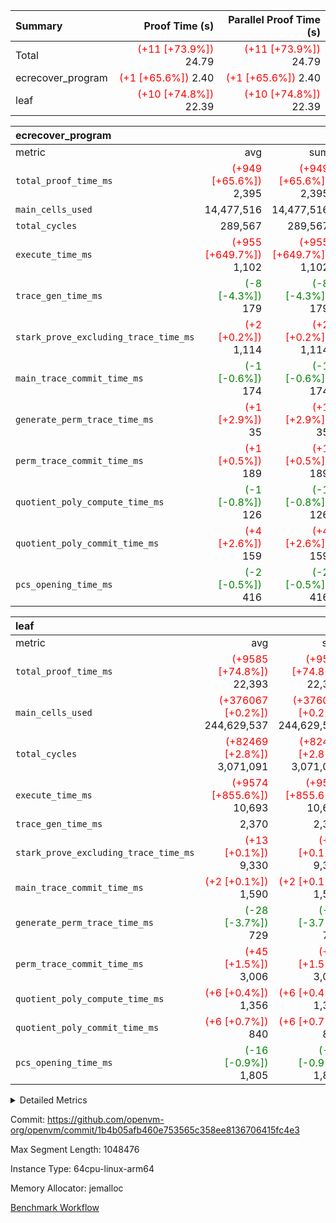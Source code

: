 | Summary | Proof Time (s) | Parallel Proof Time (s) |
|:---|---:|---:|
| Total | <span style='color: red'>(+11 [+73.9%])</span> 24.79 | <span style='color: red'>(+11 [+73.9%])</span> 24.79 |
| ecrecover_program | <span style='color: red'>(+1 [+65.6%])</span> 2.40 | <span style='color: red'>(+1 [+65.6%])</span> 2.40 |
| leaf | <span style='color: red'>(+10 [+74.8%])</span> 22.39 | <span style='color: red'>(+10 [+74.8%])</span> 22.39 |


| ecrecover_program |||||
|:---|---:|---:|---:|---:|
|metric|avg|sum|max|min|
| `total_proof_time_ms ` | <span style='color: red'>(+949 [+65.6%])</span> 2,395 | <span style='color: red'>(+949 [+65.6%])</span> 2,395 | <span style='color: red'>(+949 [+65.6%])</span> 2,395 | <span style='color: red'>(+949 [+65.6%])</span> 2,395 |
| `main_cells_used     ` |  14,477,516 |  14,477,516 |  14,477,516 |  14,477,516 |
| `total_cycles        ` |  289,567 |  289,567 |  289,567 |  289,567 |
| `execute_time_ms     ` | <span style='color: red'>(+955 [+649.7%])</span> 1,102 | <span style='color: red'>(+955 [+649.7%])</span> 1,102 | <span style='color: red'>(+955 [+649.7%])</span> 1,102 | <span style='color: red'>(+955 [+649.7%])</span> 1,102 |
| `trace_gen_time_ms   ` | <span style='color: green'>(-8 [-4.3%])</span> 179 | <span style='color: green'>(-8 [-4.3%])</span> 179 | <span style='color: green'>(-8 [-4.3%])</span> 179 | <span style='color: green'>(-8 [-4.3%])</span> 179 |
| `stark_prove_excluding_trace_time_ms` | <span style='color: red'>(+2 [+0.2%])</span> 1,114 | <span style='color: red'>(+2 [+0.2%])</span> 1,114 | <span style='color: red'>(+2 [+0.2%])</span> 1,114 | <span style='color: red'>(+2 [+0.2%])</span> 1,114 |
| `main_trace_commit_time_ms` | <span style='color: green'>(-1 [-0.6%])</span> 174 | <span style='color: green'>(-1 [-0.6%])</span> 174 | <span style='color: green'>(-1 [-0.6%])</span> 174 | <span style='color: green'>(-1 [-0.6%])</span> 174 |
| `generate_perm_trace_time_ms` | <span style='color: red'>(+1 [+2.9%])</span> 35 | <span style='color: red'>(+1 [+2.9%])</span> 35 | <span style='color: red'>(+1 [+2.9%])</span> 35 | <span style='color: red'>(+1 [+2.9%])</span> 35 |
| `perm_trace_commit_time_ms` | <span style='color: red'>(+1 [+0.5%])</span> 189 | <span style='color: red'>(+1 [+0.5%])</span> 189 | <span style='color: red'>(+1 [+0.5%])</span> 189 | <span style='color: red'>(+1 [+0.5%])</span> 189 |
| `quotient_poly_compute_time_ms` | <span style='color: green'>(-1 [-0.8%])</span> 126 | <span style='color: green'>(-1 [-0.8%])</span> 126 | <span style='color: green'>(-1 [-0.8%])</span> 126 | <span style='color: green'>(-1 [-0.8%])</span> 126 |
| `quotient_poly_commit_time_ms` | <span style='color: red'>(+4 [+2.6%])</span> 159 | <span style='color: red'>(+4 [+2.6%])</span> 159 | <span style='color: red'>(+4 [+2.6%])</span> 159 | <span style='color: red'>(+4 [+2.6%])</span> 159 |
| `pcs_opening_time_ms ` | <span style='color: green'>(-2 [-0.5%])</span> 416 | <span style='color: green'>(-2 [-0.5%])</span> 416 | <span style='color: green'>(-2 [-0.5%])</span> 416 | <span style='color: green'>(-2 [-0.5%])</span> 416 |

| leaf |||||
|:---|---:|---:|---:|---:|
|metric|avg|sum|max|min|
| `total_proof_time_ms ` | <span style='color: red'>(+9585 [+74.8%])</span> 22,393 | <span style='color: red'>(+9585 [+74.8%])</span> 22,393 | <span style='color: red'>(+9585 [+74.8%])</span> 22,393 | <span style='color: red'>(+9585 [+74.8%])</span> 22,393 |
| `main_cells_used     ` | <span style='color: red'>(+376067 [+0.2%])</span> 244,629,537 | <span style='color: red'>(+376067 [+0.2%])</span> 244,629,537 | <span style='color: red'>(+376067 [+0.2%])</span> 244,629,537 | <span style='color: red'>(+376067 [+0.2%])</span> 244,629,537 |
| `total_cycles        ` | <span style='color: red'>(+82469 [+2.8%])</span> 3,071,091 | <span style='color: red'>(+82469 [+2.8%])</span> 3,071,091 | <span style='color: red'>(+82469 [+2.8%])</span> 3,071,091 | <span style='color: red'>(+82469 [+2.8%])</span> 3,071,091 |
| `execute_time_ms     ` | <span style='color: red'>(+9574 [+855.6%])</span> 10,693 | <span style='color: red'>(+9574 [+855.6%])</span> 10,693 | <span style='color: red'>(+9574 [+855.6%])</span> 10,693 | <span style='color: red'>(+9574 [+855.6%])</span> 10,693 |
| `trace_gen_time_ms   ` |  2,370 |  2,370 |  2,370 |  2,370 |
| `stark_prove_excluding_trace_time_ms` | <span style='color: red'>(+13 [+0.1%])</span> 9,330 | <span style='color: red'>(+13 [+0.1%])</span> 9,330 | <span style='color: red'>(+13 [+0.1%])</span> 9,330 | <span style='color: red'>(+13 [+0.1%])</span> 9,330 |
| `main_trace_commit_time_ms` | <span style='color: red'>(+2 [+0.1%])</span> 1,590 | <span style='color: red'>(+2 [+0.1%])</span> 1,590 | <span style='color: red'>(+2 [+0.1%])</span> 1,590 | <span style='color: red'>(+2 [+0.1%])</span> 1,590 |
| `generate_perm_trace_time_ms` | <span style='color: green'>(-28 [-3.7%])</span> 729 | <span style='color: green'>(-28 [-3.7%])</span> 729 | <span style='color: green'>(-28 [-3.7%])</span> 729 | <span style='color: green'>(-28 [-3.7%])</span> 729 |
| `perm_trace_commit_time_ms` | <span style='color: red'>(+45 [+1.5%])</span> 3,006 | <span style='color: red'>(+45 [+1.5%])</span> 3,006 | <span style='color: red'>(+45 [+1.5%])</span> 3,006 | <span style='color: red'>(+45 [+1.5%])</span> 3,006 |
| `quotient_poly_compute_time_ms` | <span style='color: red'>(+6 [+0.4%])</span> 1,356 | <span style='color: red'>(+6 [+0.4%])</span> 1,356 | <span style='color: red'>(+6 [+0.4%])</span> 1,356 | <span style='color: red'>(+6 [+0.4%])</span> 1,356 |
| `quotient_poly_commit_time_ms` | <span style='color: red'>(+6 [+0.7%])</span> 840 | <span style='color: red'>(+6 [+0.7%])</span> 840 | <span style='color: red'>(+6 [+0.7%])</span> 840 | <span style='color: red'>(+6 [+0.7%])</span> 840 |
| `pcs_opening_time_ms ` | <span style='color: green'>(-16 [-0.9%])</span> 1,805 | <span style='color: green'>(-16 [-0.9%])</span> 1,805 | <span style='color: green'>(-16 [-0.9%])</span> 1,805 | <span style='color: green'>(-16 [-0.9%])</span> 1,805 |



<details>
<summary>Detailed Metrics</summary>

| group | num_segments | keygen_time_ms | commit_exe_time_ms |
| --- | --- | --- | --- |
| ecrecover_program | 1 | 920 | 7 | 

| group | air_name | quotient_deg | interactions | constraints |
| --- | --- | --- | --- | --- |
| ecrecover_program | AccessAdapterAir<16> | 2 | 5 | 12 | 
| ecrecover_program | AccessAdapterAir<2> | 2 | 5 | 12 | 
| ecrecover_program | AccessAdapterAir<32> | 2 | 5 | 12 | 
| ecrecover_program | AccessAdapterAir<4> | 2 | 5 | 12 | 
| ecrecover_program | AccessAdapterAir<8> | 2 | 5 | 12 | 
| ecrecover_program | BitwiseOperationLookupAir<8> | 2 | 2 | 4 | 
| ecrecover_program | KeccakVmAir | 2 | 321 | 4,513 | 
| ecrecover_program | MemoryMerkleAir<8> | 2 | 4 | 39 | 
| ecrecover_program | PersistentBoundaryAir<8> | 2 | 3 | 7 | 
| ecrecover_program | PhantomAir | 2 | 3 | 5 | 
| ecrecover_program | Poseidon2PeripheryAir<BabyBearParameters>, 1> | 2 | 1 | 286 | 
| ecrecover_program | ProgramAir | 1 | 1 | 4 | 
| ecrecover_program | RangeTupleCheckerAir<2> | 1 | 1 | 4 | 
| ecrecover_program | Rv32HintStoreAir | 2 | 18 | 28 | 
| ecrecover_program | VariableRangeCheckerAir | 1 | 1 | 4 | 
| ecrecover_program | VmAirWrapper<Rv32BaseAluAdapterAir, BaseAluCoreAir<4, 8> | 2 | 20 | 37 | 
| ecrecover_program | VmAirWrapper<Rv32BaseAluAdapterAir, LessThanCoreAir<4, 8> | 2 | 18 | 40 | 
| ecrecover_program | VmAirWrapper<Rv32BaseAluAdapterAir, ShiftCoreAir<4, 8> | 2 | 24 | 91 | 
| ecrecover_program | VmAirWrapper<Rv32BranchAdapterAir, BranchEqualCoreAir<4> | 2 | 11 | 20 | 
| ecrecover_program | VmAirWrapper<Rv32BranchAdapterAir, BranchLessThanCoreAir<4, 8> | 2 | 13 | 35 | 
| ecrecover_program | VmAirWrapper<Rv32CondRdWriteAdapterAir, Rv32JalLuiCoreAir> | 2 | 10 | 18 | 
| ecrecover_program | VmAirWrapper<Rv32IsEqualModAdapterAir<2, 1, 32, 32>, ModularIsEqualCoreAir<32, 4, 8> | 2 | 25 | 225 | 
| ecrecover_program | VmAirWrapper<Rv32JalrAdapterAir, Rv32JalrCoreAir> | 2 | 16 | 20 | 
| ecrecover_program | VmAirWrapper<Rv32LoadStoreAdapterAir, LoadSignExtendCoreAir<4, 8> | 2 | 18 | 33 | 
| ecrecover_program | VmAirWrapper<Rv32LoadStoreAdapterAir, LoadStoreCoreAir<4> | 2 | 17 | 40 | 
| ecrecover_program | VmAirWrapper<Rv32MultAdapterAir, DivRemCoreAir<4, 8> | 2 | 25 | 84 | 
| ecrecover_program | VmAirWrapper<Rv32MultAdapterAir, MulHCoreAir<4, 8> | 2 | 24 | 31 | 
| ecrecover_program | VmAirWrapper<Rv32MultAdapterAir, MultiplicationCoreAir<4, 8> | 2 | 19 | 19 | 
| ecrecover_program | VmAirWrapper<Rv32RdWriteAdapterAir, Rv32AuipcCoreAir> | 2 | 12 | 14 | 
| ecrecover_program | VmAirWrapper<Rv32VecHeapAdapterAir<1, 2, 2, 32, 32>, FieldExpressionCoreAir> | 2 | 415 | 480 | 
| ecrecover_program | VmAirWrapper<Rv32VecHeapAdapterAir<2, 1, 1, 32, 32>, FieldExpressionCoreAir> | 2 | 158 | 190 | 
| ecrecover_program | VmAirWrapper<Rv32VecHeapAdapterAir<2, 2, 2, 32, 32>, FieldExpressionCoreAir> | 2 | 428 | 457 | 
| ecrecover_program | VmConnectorAir | 2 | 5 | 11 | 
| leaf | AccessAdapterAir<2> | 2 | 5 | 12 | 
| leaf | AccessAdapterAir<4> | 2 | 5 | 12 | 
| leaf | AccessAdapterAir<8> | 2 | 5 | 12 | 
| leaf | FriReducedOpeningAir | 2 | 39 | 71 | 
| leaf | JalRangeCheckAir | 2 | 9 | 14 | 
| leaf | NativePoseidon2Air<BabyBearParameters>, 1> | 2 | 136 | 572 | 
| leaf | PhantomAir | 2 | 3 | 5 | 
| leaf | ProgramAir | 1 | 1 | 4 | 
| leaf | VariableRangeCheckerAir | 1 | 1 | 4 | 
| leaf | VmAirWrapper<AluNativeAdapterAir, FieldArithmeticCoreAir> | 2 | 15 | 27 | 
| leaf | VmAirWrapper<BranchNativeAdapterAir, BranchEqualCoreAir<1> | 2 | 11 | 25 | 
| leaf | VmAirWrapper<NativeAdapterAir<2, 0>, PublicValuesCoreAir> | 2 | 11 | 30 | 
| leaf | VmAirWrapper<NativeLoadStoreAdapterAir<1>, NativeLoadStoreCoreAir<1> | 2 | 15 | 20 | 
| leaf | VmAirWrapper<NativeLoadStoreAdapterAir<4>, NativeLoadStoreCoreAir<4> | 2 | 15 | 20 | 
| leaf | VmAirWrapper<NativeVectorizedAdapterAir<4>, FieldExtensionCoreAir> | 2 | 15 | 27 | 
| leaf | VmConnectorAir | 2 | 5 | 11 | 
| leaf | VolatileBoundaryAir | 2 | 7 | 19 | 

| group | air_name | dsl_ir | idx | opcode | cells_used |
| --- | --- | --- | --- | --- | --- |
| leaf | <AluNativeAdapterAir,FieldArithmeticCoreAir> |  | 0 | ADD | 29 | 
| leaf | <AluNativeAdapterAir,FieldArithmeticCoreAir> | AddEFFI | 0 | ADD | 30,160 | 
| leaf | <AluNativeAdapterAir,FieldArithmeticCoreAir> | AddEFI | 0 | ADD | 128,296 | 
| leaf | <AluNativeAdapterAir,FieldArithmeticCoreAir> | AddEI | 0 | ADD | 6,278,384 | 
| leaf | <AluNativeAdapterAir,FieldArithmeticCoreAir> | AddF | 0 | ADD | 950,040 | 
| leaf | <AluNativeAdapterAir,FieldArithmeticCoreAir> | AddFI | 0 | ADD | 2,774,053 | 
| leaf | <AluNativeAdapterAir,FieldArithmeticCoreAir> | AddV | 0 | ADD | 639,653 | 
| leaf | <AluNativeAdapterAir,FieldArithmeticCoreAir> | AddVI | 0 | ADD | 7,245,737 | 
| leaf | <AluNativeAdapterAir,FieldArithmeticCoreAir> | Alloc | 0 | ADD | 1,040,404 | 
| leaf | <AluNativeAdapterAir,FieldArithmeticCoreAir> | Alloc | 0 | MUL | 284,664 | 
| leaf | <AluNativeAdapterAir,FieldArithmeticCoreAir> | CastFV | 0 | ADD | 27,173 | 
| leaf | <AluNativeAdapterAir,FieldArithmeticCoreAir> | DivEIN | 0 | ADD | 11,484 | 
| leaf | <AluNativeAdapterAir,FieldArithmeticCoreAir> | DivF | 0 | DIV | 58,000 | 
| leaf | <AluNativeAdapterAir,FieldArithmeticCoreAir> | DivFIN | 0 | DIV | 6,757 | 
| leaf | <AluNativeAdapterAir,FieldArithmeticCoreAir> | ImmE | 0 | ADD | 143,144 | 
| leaf | <AluNativeAdapterAir,FieldArithmeticCoreAir> | ImmF | 0 | ADD | 934,844 | 
| leaf | <AluNativeAdapterAir,FieldArithmeticCoreAir> | ImmV | 0 | ADD | 1,368,713 | 
| leaf | <AluNativeAdapterAir,FieldArithmeticCoreAir> | LoadE | 0 | ADD | 988,900 | 
| leaf | <AluNativeAdapterAir,FieldArithmeticCoreAir> | LoadE | 0 | MUL | 988,900 | 
| leaf | <AluNativeAdapterAir,FieldArithmeticCoreAir> | LoadF | 0 | ADD | 439,785 | 
| leaf | <AluNativeAdapterAir,FieldArithmeticCoreAir> | LoadF | 0 | MUL | 25,056 | 
| leaf | <AluNativeAdapterAir,FieldArithmeticCoreAir> | LoadHeapPtr | 0 | ADD | 29 | 
| leaf | <AluNativeAdapterAir,FieldArithmeticCoreAir> | LoadV | 0 | ADD | 502,744 | 
| leaf | <AluNativeAdapterAir,FieldArithmeticCoreAir> | LoadV | 0 | MUL | 429,345 | 
| leaf | <AluNativeAdapterAir,FieldArithmeticCoreAir> | MulEF | 0 | MUL | 243,368 | 
| leaf | <AluNativeAdapterAir,FieldArithmeticCoreAir> | MulEFI | 0 | MUL | 322,712 | 
| leaf | <AluNativeAdapterAir,FieldArithmeticCoreAir> | MulEI | 0 | ADD | 1,124,620 | 
| leaf | <AluNativeAdapterAir,FieldArithmeticCoreAir> | MulF | 0 | MUL | 1,083,092 | 
| leaf | <AluNativeAdapterAir,FieldArithmeticCoreAir> | MulFI | 0 | MUL | 842,479 | 
| leaf | <AluNativeAdapterAir,FieldArithmeticCoreAir> | MulV | 0 | MUL | 55,303 | 
| leaf | <AluNativeAdapterAir,FieldArithmeticCoreAir> | MulVI | 0 | MUL | 466,610 | 
| leaf | <AluNativeAdapterAir,FieldArithmeticCoreAir> | NegE | 0 | MUL | 3,596 | 
| leaf | <AluNativeAdapterAir,FieldArithmeticCoreAir> | StoreE | 0 | ADD | 878,700 | 
| leaf | <AluNativeAdapterAir,FieldArithmeticCoreAir> | StoreE | 0 | MUL | 878,700 | 
| leaf | <AluNativeAdapterAir,FieldArithmeticCoreAir> | StoreF | 0 | ADD | 22,620 | 
| leaf | <AluNativeAdapterAir,FieldArithmeticCoreAir> | StoreF | 0 | MUL | 22,156 | 
| leaf | <AluNativeAdapterAir,FieldArithmeticCoreAir> | StoreHeapPtr | 0 | ADD | 29 | 
| leaf | <AluNativeAdapterAir,FieldArithmeticCoreAir> | StoreV | 0 | ADD | 94,656 | 
| leaf | <AluNativeAdapterAir,FieldArithmeticCoreAir> | StoreV | 0 | MUL | 52,751 | 
| leaf | <AluNativeAdapterAir,FieldArithmeticCoreAir> | SubEF | 0 | ADD | 1,895,730 | 
| leaf | <AluNativeAdapterAir,FieldArithmeticCoreAir> | SubEF | 0 | SUB | 631,910 | 
| leaf | <AluNativeAdapterAir,FieldArithmeticCoreAir> | SubEFI | 0 | ADD | 342,200 | 
| leaf | <AluNativeAdapterAir,FieldArithmeticCoreAir> | SubEI | 0 | ADD | 22,968 | 
| leaf | <AluNativeAdapterAir,FieldArithmeticCoreAir> | SubFI | 0 | SUB | 841,464 | 
| leaf | <AluNativeAdapterAir,FieldArithmeticCoreAir> | SubV | 0 | SUB | 615,583 | 
| leaf | <AluNativeAdapterAir,FieldArithmeticCoreAir> | SubVI | 0 | SUB | 61,770 | 
| leaf | <AluNativeAdapterAir,FieldArithmeticCoreAir> | SubVIN | 0 | SUB | 55,100 | 
| leaf | <AluNativeAdapterAir,FieldArithmeticCoreAir> | UnsafeCastVF | 0 | ADD | 26,245 | 
| leaf | <AluNativeAdapterAir,FieldArithmeticCoreAir> | ZipFor | 0 | ADD | 8,285,677 | 
| leaf | <BranchNativeAdapterAir,BranchEqualCoreAir<1>> | AssertEqE | 0 | BNE | 12,420 | 
| leaf | <BranchNativeAdapterAir,BranchEqualCoreAir<1>> | AssertEqEI | 0 | BNE | 184 | 
| leaf | <BranchNativeAdapterAir,BranchEqualCoreAir<1>> | AssertEqF | 0 | BNE | 689,080 | 
| leaf | <BranchNativeAdapterAir,BranchEqualCoreAir<1>> | AssertEqV | 0 | BNE | 35,765 | 
| leaf | <BranchNativeAdapterAir,BranchEqualCoreAir<1>> | AssertEqVI | 0 | BNE | 20,861 | 
| leaf | <BranchNativeAdapterAir,BranchEqualCoreAir<1>> | AssertNonZero | 0 | BEQ | 23 | 
| leaf | <BranchNativeAdapterAir,BranchEqualCoreAir<1>> | IfEq | 0 | BNE | 2,085,364 | 
| leaf | <BranchNativeAdapterAir,BranchEqualCoreAir<1>> | IfEqI | 0 | BNE | 313,076 | 
| leaf | <BranchNativeAdapterAir,BranchEqualCoreAir<1>> | IfNe | 0 | BEQ | 252,103 | 
| leaf | <BranchNativeAdapterAir,BranchEqualCoreAir<1>> | IfNeI | 0 | BEQ | 4,830 | 
| leaf | <BranchNativeAdapterAir,BranchEqualCoreAir<1>> | ZipFor | 0 | BNE | 4,703,776 | 
| leaf | <NativeAdapterAir<2, 0>,PublicValuesCoreAir> | Publish | 0 | PUBLISH | 972 | 
| leaf | <NativeLoadStoreAdapterAir<1>,NativeLoadStoreCoreAir<1>> | LoadF | 0 | LOADW | 3,493,434 | 
| leaf | <NativeLoadStoreAdapterAir<1>,NativeLoadStoreCoreAir<1>> | LoadV | 0 | LOADW | 4,608,114 | 
| leaf | <NativeLoadStoreAdapterAir<1>,NativeLoadStoreCoreAir<1>> | StoreF | 0 | STOREW | 1,970,241 | 
| leaf | <NativeLoadStoreAdapterAir<1>,NativeLoadStoreCoreAir<1>> | StoreHintWord | 0 | HINT_STOREW | 2,837,793 | 
| leaf | <NativeLoadStoreAdapterAir<1>,NativeLoadStoreCoreAir<1>> | StoreV | 0 | STOREW | 391,020 | 
| leaf | <NativeLoadStoreAdapterAir<4>,NativeLoadStoreCoreAir<4>> | LoadE | 0 | LOADW | 2,661,255 | 
| leaf | <NativeLoadStoreAdapterAir<4>,NativeLoadStoreCoreAir<4>> | StoreE | 0 | STOREW | 1,131,354 | 
| leaf | <NativeVectorizedAdapterAir<4>,FieldExtensionCoreAir> | AddE | 0 | FE4ADD | 3,363,152 | 
| leaf | <NativeVectorizedAdapterAir<4>,FieldExtensionCoreAir> | DivE | 0 | BBE4DIV | 899,460 | 
| leaf | <NativeVectorizedAdapterAir<4>,FieldExtensionCoreAir> | DivEIN | 0 | BBE4DIV | 3,762 | 
| leaf | <NativeVectorizedAdapterAir<4>,FieldExtensionCoreAir> | MulE | 0 | BBE4MUL | 3,554,786 | 
| leaf | <NativeVectorizedAdapterAir<4>,FieldExtensionCoreAir> | MulEI | 0 | BBE4MUL | 368,410 | 
| leaf | <NativeVectorizedAdapterAir<4>,FieldExtensionCoreAir> | SubE | 0 | FE4SUB | 745,674 | 
| leaf | FriReducedOpeningAir | FriReducedOpening | 0 | FRI_REDUCED_OPENING | 61,927,200 | 
| leaf | JalRangeCheck |  | 0 | JAL | 12 | 
| leaf | JalRangeCheck | Alloc | 0 | RANGE_CHECK | 333,048 | 
| leaf | JalRangeCheck | IfEqI | 0 | JAL | 48,372 | 
| leaf | JalRangeCheck | IfNe | 0 | JAL | 36 | 
| leaf | JalRangeCheck | ZipFor | 0 | JAL | 232,440 | 
| leaf | PhantomAir | CT-CheckTraceHeightConstraints | 0 | PHANTOM | 12 | 
| leaf | PhantomAir | CT-ExtractPublicValuesCommit | 0 | PHANTOM | 12 | 
| leaf | PhantomAir | CT-HintOpenedValues | 0 | PHANTOM | 9,600 | 
| leaf | PhantomAir | CT-HintOpeningProof | 0 | PHANTOM | 9,612 | 
| leaf | PhantomAir | CT-HintOpeningValues | 0 | PHANTOM | 12 | 
| leaf | PhantomAir | CT-InitializePcsConst | 0 | PHANTOM | 12 | 
| leaf | PhantomAir | CT-ReadProofsFromInput | 0 | PHANTOM | 12 | 
| leaf | PhantomAir | CT-VerifyProofs | 0 | PHANTOM | 12 | 
| leaf | PhantomAir | CT-cache-generator-powers | 0 | PHANTOM | 1,200 | 
| leaf | PhantomAir | CT-compute-reduced-opening | 0 | PHANTOM | 9,600 | 
| leaf | PhantomAir | CT-exp-reverse-bits-len | 0 | PHANTOM | 170,400 | 
| leaf | PhantomAir | CT-pre-compute-rounds-context | 0 | PHANTOM | 12 | 
| leaf | PhantomAir | CT-single-reduced-opening-eval | 0 | PHANTOM | 260,400 | 
| leaf | PhantomAir | CT-stage-c-build-rounds | 0 | PHANTOM | 12 | 
| leaf | PhantomAir | CT-stage-d-verifier-verify | 0 | PHANTOM | 12 | 
| leaf | PhantomAir | CT-stage-d-verify-pcs | 0 | PHANTOM | 12 | 
| leaf | PhantomAir | CT-stage-e-verify-constraints | 0 | PHANTOM | 12 | 
| leaf | PhantomAir | CT-verify-batch | 0 | PHANTOM | 9,600 | 
| leaf | PhantomAir | CT-verify-batch-ext | 0 | PHANTOM | 22,800 | 
| leaf | PhantomAir | CT-verify-query | 0 | PHANTOM | 1,200 | 
| leaf | PhantomAir | HintBitsF | 0 | PHANTOM | 5,616 | 
| leaf | PhantomAir | HintFelt | 0 | PHANTOM | 72,702 | 
| leaf | PhantomAir | HintInputVec | 0 | PHANTOM | 1,734 | 
| leaf | PhantomAir | HintLoad | 0 | PHANTOM | 21,000 | 
| leaf | VerifyBatchAir | Poseidon2CompressBabyBear | 0 | COMP_POS2 | 10,746 | 
| leaf | VerifyBatchAir | Poseidon2PermuteBabyBear | 0 | PERM_POS2 | 4,506,952 | 
| leaf | VerifyBatchAir | VerifyBatchExt | 0 | VERIFY_BATCH | 9,074,400 | 
| leaf | VerifyBatchAir | VerifyBatchFelt | 0 | VERIFY_BATCH | 64,834,200 | 

| group | air_name | dsl_ir | opcode | segment | cells_used |
| --- | --- | --- | --- | --- | --- |
| ecrecover_program | <Rv32BaseAluAdapterAir,BaseAluCoreAir<4, 8>> |  | ADD | 0 | 2,559,096 | 
| ecrecover_program | <Rv32BaseAluAdapterAir,BaseAluCoreAir<4, 8>> |  | AND | 0 | 566,388 | 
| ecrecover_program | <Rv32BaseAluAdapterAir,BaseAluCoreAir<4, 8>> |  | OR | 0 | 260,532 | 
| ecrecover_program | <Rv32BaseAluAdapterAir,BaseAluCoreAir<4, 8>> |  | SUB | 0 | 307,260 | 
| ecrecover_program | <Rv32BaseAluAdapterAir,BaseAluCoreAir<4, 8>> |  | XOR | 0 | 900 | 
| ecrecover_program | <Rv32BaseAluAdapterAir,LessThanCoreAir<4, 8>> |  | SLTU | 0 | 78,181 | 
| ecrecover_program | <Rv32BaseAluAdapterAir,ShiftCoreAir<4, 8>> |  | SLL | 0 | 241,044 | 
| ecrecover_program | <Rv32BaseAluAdapterAir,ShiftCoreAir<4, 8>> |  | SRL | 0 | 251,803 | 
| ecrecover_program | <Rv32BranchAdapterAir,BranchEqualCoreAir<4>> |  | BEQ | 0 | 255,684 | 
| ecrecover_program | <Rv32BranchAdapterAir,BranchEqualCoreAir<4>> |  | BNE | 0 | 123,500 | 
| ecrecover_program | <Rv32BranchAdapterAir,BranchLessThanCoreAir<4, 8>> |  | BGEU | 0 | 15,776 | 
| ecrecover_program | <Rv32BranchAdapterAir,BranchLessThanCoreAir<4, 8>> |  | BLT | 0 | 640 | 
| ecrecover_program | <Rv32BranchAdapterAir,BranchLessThanCoreAir<4, 8>> |  | BLTU | 0 | 726,976 | 
| ecrecover_program | <Rv32CondRdWriteAdapterAir,Rv32JalLuiCoreAir> |  | JAL | 0 | 36,306 | 
| ecrecover_program | <Rv32CondRdWriteAdapterAir,Rv32JalLuiCoreAir> |  | LUI | 0 | 50,796 | 
| ecrecover_program | <Rv32IsEqualModAdapterAir<2, 1, 32, 32>,ModularIsEqualCoreAir<32, 4, 8>> |  | IS_EQ | 0 | 531,698 | 
| ecrecover_program | <Rv32IsEqualModAdapterAir<2, 1, 32, 32>,ModularIsEqualCoreAir<32, 4, 8>> |  | SETUP_ISEQ | 0 | 332 | 
| ecrecover_program | <Rv32JalrAdapterAir,Rv32JalrCoreAir> |  | JALR | 0 | 188,328 | 
| ecrecover_program | <Rv32LoadStoreAdapterAir,LoadSignExtendCoreAir<4, 8>> |  | LOADB | 0 | 146,880 | 
| ecrecover_program | <Rv32LoadStoreAdapterAir,LoadStoreCoreAir<4>> |  | LOADBU | 0 | 102,951 | 
| ecrecover_program | <Rv32LoadStoreAdapterAir,LoadStoreCoreAir<4>> |  | LOADW | 0 | 567,522 | 
| ecrecover_program | <Rv32LoadStoreAdapterAir,LoadStoreCoreAir<4>> |  | STOREB | 0 | 1,078,013 | 
| ecrecover_program | <Rv32LoadStoreAdapterAir,LoadStoreCoreAir<4>> |  | STOREW | 0 | 2,794,478 | 
| ecrecover_program | <Rv32MultAdapterAir,MulHCoreAir<4, 8>> |  | MULHU | 0 | 390 | 
| ecrecover_program | <Rv32MultAdapterAir,MultiplicationCoreAir<4, 8>> |  | MUL | 0 | 79,329 | 
| ecrecover_program | <Rv32RdWriteAdapterAir,Rv32AuipcCoreAir> |  | AUIPC | 0 | 68,420 | 
| ecrecover_program | <Rv32VecHeapAdapterAir<1, 2, 2, 32, 32>,FieldExpressionCoreAir> |  | EcDouble | 0 | 695,237 | 
| ecrecover_program | <Rv32VecHeapAdapterAir<2, 1, 1, 32, 32>,FieldExpressionCoreAir> |  | ModularAddSub | 0 | 2,388 | 
| ecrecover_program | <Rv32VecHeapAdapterAir<2, 1, 1, 32, 32>,FieldExpressionCoreAir> |  | ModularMulDiv | 0 | 8,416 | 
| ecrecover_program | <Rv32VecHeapAdapterAir<2, 2, 2, 32, 32>,FieldExpressionCoreAir> |  | EcAddNe | 0 | 453,750 | 
| ecrecover_program | KeccakVmAir |  | KECCAK256 | 0 | 379,560 | 
| ecrecover_program | PhantomAir |  | PHANTOM | 0 | 66 | 
| ecrecover_program | Rv32HintStoreAir |  | HINT_BUFFER | 0 | 6,656 | 
| ecrecover_program | Rv32HintStoreAir |  | HINT_STOREW | 0 | 352 | 

| group | air_name | idx | rows | prep_cols | perm_cols | main_cols | cells |
| --- | --- | --- | --- | --- | --- | --- | --- |
| leaf | AccessAdapterAir<2> | 0 | 1,048,576 |  | 16 | 11 | 28,311,552 | 
| leaf | AccessAdapterAir<4> | 0 | 524,288 |  | 16 | 13 | 15,204,352 | 
| leaf | AccessAdapterAir<8> | 0 | 32,768 |  | 16 | 17 | 1,081,344 | 
| leaf | FriReducedOpeningAir | 0 | 4,194,304 |  | 84 | 27 | 465,567,744 | 
| leaf | JalRangeCheckAir | 0 | 65,536 |  | 28 | 12 | 2,621,440 | 
| leaf | NativePoseidon2Air<BabyBearParameters>, 1> | 0 | 262,144 |  | 312 | 398 | 186,122,240 | 
| leaf | PhantomAir | 0 | 131,072 |  | 12 | 6 | 2,359,296 | 
| leaf | ProgramAir | 0 | 524,288 |  | 8 | 10 | 9,437,184 | 
| leaf | VariableRangeCheckerAir | 0 | 262,144 | 2 | 8 | 1 | 2,359,296 | 
| leaf | VmAirWrapper<AluNativeAdapterAir, FieldArithmeticCoreAir> | 0 | 2,097,152 |  | 36 | 29 | 136,314,880 | 
| leaf | VmAirWrapper<BranchNativeAdapterAir, BranchEqualCoreAir<1> | 0 | 524,288 |  | 28 | 23 | 26,738,688 | 
| leaf | VmAirWrapper<NativeAdapterAir<2, 0>, PublicValuesCoreAir> | 0 | 64 |  | 28 | 27 | 3,520 | 
| leaf | VmAirWrapper<NativeLoadStoreAdapterAir<1>, NativeLoadStoreCoreAir<1> | 0 | 1,048,576 |  | 40 | 21 | 63,963,136 | 
| leaf | VmAirWrapper<NativeLoadStoreAdapterAir<4>, NativeLoadStoreCoreAir<4> | 0 | 262,144 |  | 40 | 27 | 17,563,648 | 
| leaf | VmAirWrapper<NativeVectorizedAdapterAir<4>, FieldExtensionCoreAir> | 0 | 262,144 |  | 36 | 38 | 19,398,656 | 
| leaf | VmConnectorAir | 0 | 2 | 1 | 16 | 5 | 42 | 
| leaf | VolatileBoundaryAir | 0 | 1,048,576 |  | 20 | 12 | 33,554,432 | 

| group | air_name | segment | rows | prep_cols | perm_cols | main_cols | cells |
| --- | --- | --- | --- | --- | --- | --- | --- |
| ecrecover_program | AccessAdapterAir<16> | 0 | 16,384 |  | 16 | 25 | 671,744 | 
| ecrecover_program | AccessAdapterAir<32> | 0 | 8,192 |  | 16 | 41 | 466,944 | 
| ecrecover_program | AccessAdapterAir<4> | 0 | 64 |  | 16 | 13 | 1,856 | 
| ecrecover_program | AccessAdapterAir<8> | 0 | 32,768 |  | 16 | 17 | 1,081,344 | 
| ecrecover_program | BitwiseOperationLookupAir<8> | 0 | 65,536 | 3 | 8 | 2 | 655,360 | 
| ecrecover_program | KeccakVmAir | 0 | 128 |  | 1,056 | 3,163 | 540,032 | 
| ecrecover_program | MemoryMerkleAir<8> | 0 | 4,096 |  | 16 | 32 | 196,608 | 
| ecrecover_program | PersistentBoundaryAir<8> | 0 | 4,096 |  | 12 | 20 | 131,072 | 
| ecrecover_program | PhantomAir | 0 | 16 |  | 12 | 6 | 288 | 
| ecrecover_program | Poseidon2PeripheryAir<BabyBearParameters>, 1> | 0 | 4,096 |  | 8 | 300 | 1,261,568 | 
| ecrecover_program | ProgramAir | 0 | 16,384 |  | 8 | 10 | 294,912 | 
| ecrecover_program | RangeTupleCheckerAir<2> | 0 | 524,288 | 2 | 8 | 1 | 4,718,592 | 
| ecrecover_program | Rv32HintStoreAir | 0 | 256 |  | 44 | 32 | 19,456 | 
| ecrecover_program | VariableRangeCheckerAir | 0 | 262,144 | 2 | 8 | 1 | 2,359,296 | 
| ecrecover_program | VmAirWrapper<Rv32BaseAluAdapterAir, BaseAluCoreAir<4, 8> | 0 | 131,072 |  | 52 | 36 | 11,534,336 | 
| ecrecover_program | VmAirWrapper<Rv32BaseAluAdapterAir, LessThanCoreAir<4, 8> | 0 | 4,096 |  | 40 | 37 | 315,392 | 
| ecrecover_program | VmAirWrapper<Rv32BaseAluAdapterAir, ShiftCoreAir<4, 8> | 0 | 16,384 |  | 52 | 53 | 1,720,320 | 
| ecrecover_program | VmAirWrapper<Rv32BranchAdapterAir, BranchEqualCoreAir<4> | 0 | 16,384 |  | 28 | 26 | 884,736 | 
| ecrecover_program | VmAirWrapper<Rv32BranchAdapterAir, BranchLessThanCoreAir<4, 8> | 0 | 32,768 |  | 32 | 32 | 2,097,152 | 
| ecrecover_program | VmAirWrapper<Rv32CondRdWriteAdapterAir, Rv32JalLuiCoreAir> | 0 | 8,192 |  | 28 | 18 | 376,832 | 
| ecrecover_program | VmAirWrapper<Rv32IsEqualModAdapterAir<2, 1, 32, 32>, ModularIsEqualCoreAir<32, 4, 8> | 0 | 4,096 |  | 56 | 166 | 909,312 | 
| ecrecover_program | VmAirWrapper<Rv32JalrAdapterAir, Rv32JalrCoreAir> | 0 | 8,192 |  | 36 | 28 | 524,288 | 
| ecrecover_program | VmAirWrapper<Rv32LoadStoreAdapterAir, LoadSignExtendCoreAir<4, 8> | 0 | 4,096 |  | 52 | 36 | 360,448 | 
| ecrecover_program | VmAirWrapper<Rv32LoadStoreAdapterAir, LoadStoreCoreAir<4> | 0 | 131,072 |  | 52 | 41 | 12,189,696 | 
| ecrecover_program | VmAirWrapper<Rv32MultAdapterAir, MulHCoreAir<4, 8> | 0 | 16 |  | 72 | 39 | 1,776 | 
| ecrecover_program | VmAirWrapper<Rv32MultAdapterAir, MultiplicationCoreAir<4, 8> | 0 | 4,096 |  | 52 | 31 | 339,968 | 
| ecrecover_program | VmAirWrapper<Rv32RdWriteAdapterAir, Rv32AuipcCoreAir> | 0 | 4,096 |  | 28 | 20 | 196,608 | 
| ecrecover_program | VmAirWrapper<Rv32VecHeapAdapterAir<1, 2, 2, 32, 32>, FieldExpressionCoreAir> | 0 | 2,048 |  | 836 | 547 | 2,832,384 | 
| ecrecover_program | VmAirWrapper<Rv32VecHeapAdapterAir<2, 1, 1, 32, 32>, FieldExpressionCoreAir> | 0 | 32 |  | 320 | 263 | 18,656 | 
| ecrecover_program | VmAirWrapper<Rv32VecHeapAdapterAir<2, 2, 2, 32, 32>, FieldExpressionCoreAir> | 0 | 1,024 |  | 860 | 625 | 1,520,640 | 
| ecrecover_program | VmConnectorAir | 0 | 2 | 1 | 16 | 5 | 42 | 

| group | chip_name | idx | rows_used |
| --- | --- | --- | --- |
| leaf | <AluNativeAdapterAir,FieldArithmeticCoreAir> | 0 | 1,522,978 | 
| leaf | <BranchNativeAdapterAir,BranchEqualCoreAir<1>> | 0 | 352,934 | 
| leaf | <NativeAdapterAir<2, 0>,PublicValuesCoreAir> | 0 | 36 | 
| leaf | <NativeLoadStoreAdapterAir<1>,NativeLoadStoreCoreAir<1>> | 0 | 633,362 | 
| leaf | <NativeLoadStoreAdapterAir<4>,NativeLoadStoreCoreAir<4>> | 0 | 140,467 | 
| leaf | <NativeVectorizedAdapterAir<4>,FieldExtensionCoreAir> | 0 | 235,138 | 
| leaf | AccessAdapter<2> | 0 | 1,034,050 | 
| leaf | AccessAdapter<4> | 0 | 514,984 | 
| leaf | AccessAdapter<8> | 0 | 22,866 | 
| leaf | Boundary | 0 | 524,600 | 
| leaf | FriReducedOpeningAir | 0 | 2,293,600 | 
| leaf | JalRangeCheck | 0 | 51,159 | 
| leaf | PhantomAir | 0 | 99,266 | 
| leaf | ProgramChip | 0 | 439,346 | 
| leaf | VariableRangeCheckerAir | 0 | 262,144 | 
| leaf | VerifyBatchAir | 0 | 197,051 | 
| leaf | VmConnectorAir | 0 | 2 | 

| group | chip_name | segment | rows_used |
| --- | --- | --- | --- |
| ecrecover_program | <Rv32BaseAluAdapterAir,BaseAluCoreAir<4, 8>> | 0 | 102,616 | 
| ecrecover_program | <Rv32BaseAluAdapterAir,LessThanCoreAir<4, 8>> | 0 | 2,113 | 
| ecrecover_program | <Rv32BaseAluAdapterAir,ShiftCoreAir<4, 8>> | 0 | 9,299 | 
| ecrecover_program | <Rv32BranchAdapterAir,BranchEqualCoreAir<4>> | 0 | 14,584 | 
| ecrecover_program | <Rv32BranchAdapterAir,BranchLessThanCoreAir<4, 8>> | 0 | 23,231 | 
| ecrecover_program | <Rv32CondRdWriteAdapterAir,Rv32JalLuiCoreAir> | 0 | 4,839 | 
| ecrecover_program | <Rv32IsEqualModAdapterAir<2, 1, 32, 32>,ModularIsEqualCoreAir<32, 4, 8>> | 0 | 3,194 | 
| ecrecover_program | <Rv32JalrAdapterAir,Rv32JalrCoreAir> | 0 | 6,726 | 
| ecrecover_program | <Rv32LoadStoreAdapterAir,LoadSignExtendCoreAir<4, 8>> | 0 | 4,080 | 
| ecrecover_program | <Rv32LoadStoreAdapterAir,LoadStoreCoreAir<4>> | 0 | 110,804 | 
| ecrecover_program | <Rv32MultAdapterAir,MulHCoreAir<4, 8>> | 0 | 10 | 
| ecrecover_program | <Rv32MultAdapterAir,MultiplicationCoreAir<4, 8>> | 0 | 2,559 | 
| ecrecover_program | <Rv32RdWriteAdapterAir,Rv32AuipcCoreAir> | 0 | 3,422 | 
| ecrecover_program | <Rv32VecHeapAdapterAir<1, 2, 2, 32, 32>,FieldExpressionCoreAir> | 0 | 1,271 | 
| ecrecover_program | <Rv32VecHeapAdapterAir<2, 1, 1, 32, 32>,FieldExpressionCoreAir> | 0 | 21 | 
| ecrecover_program | <Rv32VecHeapAdapterAir<2, 2, 2, 32, 32>,FieldExpressionCoreAir> | 0 | 726 | 
| ecrecover_program | AccessAdapter<16> | 0 | 13,306 | 
| ecrecover_program | AccessAdapter<32> | 0 | 6,654 | 
| ecrecover_program | AccessAdapter<4> | 0 | 34 | 
| ecrecover_program | AccessAdapter<8> | 0 | 27,426 | 
| ecrecover_program | Arc<BabyBearParameters>, 1> | 0 | 2,165 | 
| ecrecover_program | BitwiseOperationLookupAir<8> | 0 | 65,536 | 
| ecrecover_program | Boundary | 0 | 3,210 | 
| ecrecover_program | KeccakVmAir | 0 | 120 | 
| ecrecover_program | Merkle | 0 | 3,500 | 
| ecrecover_program | PhantomAir | 0 | 11 | 
| ecrecover_program | ProgramChip | 0 | 13,470 | 
| ecrecover_program | RangeTupleCheckerAir<2> | 0 | 524,288 | 
| ecrecover_program | Rv32HintStoreAir | 0 | 219 | 
| ecrecover_program | VariableRangeCheckerAir | 0 | 262,144 | 
| ecrecover_program | VmConnectorAir | 0 | 2 | 

| group | dsl_ir | idx | opcode | frequency |
| --- | --- | --- | --- | --- |
| leaf |  | 0 | ADD | 2 | 
| leaf |  | 0 | JAL | 1 | 
| leaf | AddE | 0 | FE4ADD | 88,504 | 
| leaf | AddEFFI | 0 | ADD | 1,040 | 
| leaf | AddEFI | 0 | ADD | 4,424 | 
| leaf | AddEI | 0 | ADD | 216,496 | 
| leaf | AddF | 0 | ADD | 32,760 | 
| leaf | AddFI | 0 | ADD | 95,657 | 
| leaf | AddV | 0 | ADD | 22,057 | 
| leaf | AddVI | 0 | ADD | 249,853 | 
| leaf | Alloc | 0 | ADD | 35,876 | 
| leaf | Alloc | 0 | MUL | 9,816 | 
| leaf | Alloc | 0 | RANGE_CHECK | 27,754 | 
| leaf | AssertEqE | 0 | BNE | 540 | 
| leaf | AssertEqEI | 0 | BNE | 8 | 
| leaf | AssertEqF | 0 | BNE | 29,960 | 
| leaf | AssertEqV | 0 | BNE | 1,555 | 
| leaf | AssertEqVI | 0 | BNE | 907 | 
| leaf | AssertNonZero | 0 | BEQ | 1 | 
| leaf | CT-CheckTraceHeightConstraints | 0 | PHANTOM | 2 | 
| leaf | CT-ExtractPublicValuesCommit | 0 | PHANTOM | 2 | 
| leaf | CT-HintOpenedValues | 0 | PHANTOM | 1,600 | 
| leaf | CT-HintOpeningProof | 0 | PHANTOM | 1,602 | 
| leaf | CT-HintOpeningValues | 0 | PHANTOM | 2 | 
| leaf | CT-InitializePcsConst | 0 | PHANTOM | 2 | 
| leaf | CT-ReadProofsFromInput | 0 | PHANTOM | 2 | 
| leaf | CT-VerifyProofs | 0 | PHANTOM | 2 | 
| leaf | CT-cache-generator-powers | 0 | PHANTOM | 200 | 
| leaf | CT-compute-reduced-opening | 0 | PHANTOM | 1,600 | 
| leaf | CT-exp-reverse-bits-len | 0 | PHANTOM | 28,400 | 
| leaf | CT-pre-compute-rounds-context | 0 | PHANTOM | 2 | 
| leaf | CT-single-reduced-opening-eval | 0 | PHANTOM | 43,400 | 
| leaf | CT-stage-c-build-rounds | 0 | PHANTOM | 2 | 
| leaf | CT-stage-d-verifier-verify | 0 | PHANTOM | 2 | 
| leaf | CT-stage-d-verify-pcs | 0 | PHANTOM | 2 | 
| leaf | CT-stage-e-verify-constraints | 0 | PHANTOM | 2 | 
| leaf | CT-verify-batch | 0 | PHANTOM | 1,600 | 
| leaf | CT-verify-batch-ext | 0 | PHANTOM | 3,800 | 
| leaf | CT-verify-query | 0 | PHANTOM | 200 | 
| leaf | CastFV | 0 | ADD | 937 | 
| leaf | DivE | 0 | BBE4DIV | 23,670 | 
| leaf | DivEIN | 0 | ADD | 396 | 
| leaf | DivEIN | 0 | BBE4DIV | 99 | 
| leaf | DivF | 0 | DIV | 2,000 | 
| leaf | DivFIN | 0 | DIV | 233 | 
| leaf | FriReducedOpening | 0 | FRI_REDUCED_OPENING | 21,700 | 
| leaf | HintBitsF | 0 | PHANTOM | 936 | 
| leaf | HintFelt | 0 | PHANTOM | 12,117 | 
| leaf | HintInputVec | 0 | PHANTOM | 289 | 
| leaf | HintLoad | 0 | PHANTOM | 3,500 | 
| leaf | IfEq | 0 | BNE | 90,668 | 
| leaf | IfEqI | 0 | BNE | 13,612 | 
| leaf | IfEqI | 0 | JAL | 4,031 | 
| leaf | IfNe | 0 | BEQ | 10,961 | 
| leaf | IfNe | 0 | JAL | 3 | 
| leaf | IfNeI | 0 | BEQ | 210 | 
| leaf | ImmE | 0 | ADD | 4,936 | 
| leaf | ImmF | 0 | ADD | 32,236 | 
| leaf | ImmV | 0 | ADD | 47,197 | 
| leaf | LoadE | 0 | ADD | 34,100 | 
| leaf | LoadE | 0 | LOADW | 98,565 | 
| leaf | LoadE | 0 | MUL | 34,100 | 
| leaf | LoadF | 0 | ADD | 15,165 | 
| leaf | LoadF | 0 | LOADW | 166,354 | 
| leaf | LoadF | 0 | MUL | 864 | 
| leaf | LoadHeapPtr | 0 | ADD | 1 | 
| leaf | LoadV | 0 | ADD | 17,336 | 
| leaf | LoadV | 0 | LOADW | 219,434 | 
| leaf | LoadV | 0 | MUL | 14,805 | 
| leaf | MulE | 0 | BBE4MUL | 93,547 | 
| leaf | MulEF | 0 | MUL | 8,392 | 
| leaf | MulEFI | 0 | MUL | 11,128 | 
| leaf | MulEI | 0 | ADD | 38,780 | 
| leaf | MulEI | 0 | BBE4MUL | 9,695 | 
| leaf | MulF | 0 | MUL | 37,348 | 
| leaf | MulFI | 0 | MUL | 29,051 | 
| leaf | MulV | 0 | MUL | 1,907 | 
| leaf | MulVI | 0 | MUL | 16,090 | 
| leaf | NegE | 0 | MUL | 124 | 
| leaf | Poseidon2CompressBabyBear | 0 | COMP_POS2 | 27 | 
| leaf | Poseidon2PermuteBabyBear | 0 | PERM_POS2 | 11,324 | 
| leaf | Publish | 0 | PUBLISH | 36 | 
| leaf | StoreE | 0 | ADD | 30,300 | 
| leaf | StoreE | 0 | MUL | 30,300 | 
| leaf | StoreE | 0 | STOREW | 41,902 | 
| leaf | StoreF | 0 | ADD | 780 | 
| leaf | StoreF | 0 | MUL | 764 | 
| leaf | StoreF | 0 | STOREW | 93,821 | 
| leaf | StoreHeapPtr | 0 | ADD | 1 | 
| leaf | StoreHintWord | 0 | HINT_STOREW | 135,133 | 
| leaf | StoreV | 0 | ADD | 3,264 | 
| leaf | StoreV | 0 | MUL | 1,819 | 
| leaf | StoreV | 0 | STOREW | 18,620 | 
| leaf | SubE | 0 | FE4SUB | 19,623 | 
| leaf | SubEF | 0 | ADD | 65,370 | 
| leaf | SubEF | 0 | SUB | 21,790 | 
| leaf | SubEFI | 0 | ADD | 11,800 | 
| leaf | SubEI | 0 | ADD | 792 | 
| leaf | SubFI | 0 | SUB | 29,016 | 
| leaf | SubV | 0 | SUB | 21,227 | 
| leaf | SubVI | 0 | SUB | 2,130 | 
| leaf | SubVIN | 0 | SUB | 1,900 | 
| leaf | UnsafeCastVF | 0 | ADD | 905 | 
| leaf | VerifyBatchExt | 0 | VERIFY_BATCH | 1,900 | 
| leaf | VerifyBatchFelt | 0 | VERIFY_BATCH | 800 | 
| leaf | ZipFor | 0 | ADD | 285,713 | 
| leaf | ZipFor | 0 | BNE | 204,512 | 
| leaf | ZipFor | 0 | JAL | 19,370 | 

| group | dsl_ir | opcode | segment | frequency |
| --- | --- | --- | --- | --- |
| ecrecover_program |  | ADD | 0 | 71,086 | 
| ecrecover_program |  | AND | 0 | 15,733 | 
| ecrecover_program |  | AUIPC | 0 | 3,422 | 
| ecrecover_program |  | BEQ | 0 | 9,834 | 
| ecrecover_program |  | BGEU | 0 | 493 | 
| ecrecover_program |  | BLT | 0 | 20 | 
| ecrecover_program |  | BLTU | 0 | 22,718 | 
| ecrecover_program |  | BNE | 0 | 4,750 | 
| ecrecover_program |  | EcAddNe | 0 | 726 | 
| ecrecover_program |  | EcDouble | 0 | 1,271 | 
| ecrecover_program |  | HINT_BUFFER | 0 | 11 | 
| ecrecover_program |  | HINT_STOREW | 0 | 11 | 
| ecrecover_program |  | IS_EQ | 0 | 3,203 | 
| ecrecover_program |  | JAL | 0 | 2,017 | 
| ecrecover_program |  | JALR | 0 | 6,726 | 
| ecrecover_program |  | KECCAK256 | 0 | 5 | 
| ecrecover_program |  | LOADB | 0 | 4,080 | 
| ecrecover_program |  | LOADBU | 0 | 2,511 | 
| ecrecover_program |  | LOADW | 0 | 13,842 | 
| ecrecover_program |  | LUI | 0 | 2,822 | 
| ecrecover_program |  | MUL | 0 | 2,559 | 
| ecrecover_program |  | MULHU | 0 | 10 | 
| ecrecover_program |  | ModularAddSub | 0 | 12 | 
| ecrecover_program |  | ModularMulDiv | 0 | 32 | 
| ecrecover_program |  | OR | 0 | 7,237 | 
| ecrecover_program |  | PHANTOM | 0 | 11 | 
| ecrecover_program |  | SETUP_ISEQ | 0 | 2 | 
| ecrecover_program |  | SLL | 0 | 4,548 | 
| ecrecover_program |  | SLTU | 0 | 2,113 | 
| ecrecover_program |  | SRL | 0 | 4,751 | 
| ecrecover_program |  | STOREB | 0 | 26,293 | 
| ecrecover_program |  | STOREW | 0 | 68,158 | 
| ecrecover_program |  | SUB | 0 | 8,535 | 
| ecrecover_program |  | XOR | 0 | 25 | 

| group | idx | trace_gen_time_ms | total_proof_time_ms | total_cycles | total_cells | stark_prove_excluding_trace_time_ms | quotient_poly_compute_time_ms | quotient_poly_commit_time_ms | perm_trace_commit_time_ms | pcs_opening_time_ms | main_trace_commit_time_ms | main_cells_used | generate_perm_trace_time_ms | execute_time_ms |
| --- | --- | --- | --- | --- | --- | --- | --- | --- | --- | --- | --- | --- | --- | --- |
| leaf | 0 | 2,370 | 22,393 | 3,071,091 | 1,010,601,450 | 9,330 | 1,356 | 840 | 3,006 | 1,805 | 1,590 | 244,629,537 | 729 | 10,693 | 

| group | idx | trace_height_constraint | weighted_sum | threshold |
| --- | --- | --- | --- | --- |
| leaf | 0 | 0 | 18,219,140 | 2,013,265,921 | 
| leaf | 0 | 1 | 123,437,312 | 2,013,265,921 | 
| leaf | 0 | 2 | 9,109,570 | 2,013,265,921 | 
| leaf | 0 | 3 | 125,108,484 | 2,013,265,921 | 
| leaf | 0 | 4 | 524,288 | 2,013,265,921 | 
| leaf | 0 | 5 | 277,185,226 | 2,013,265,921 | 

| group | segment | trace_gen_time_ms | total_proof_time_ms | total_cycles | total_cells | stark_prove_excluding_trace_time_ms | quotient_poly_compute_time_ms | quotient_poly_commit_time_ms | perm_trace_commit_time_ms | pcs_opening_time_ms | main_trace_commit_time_ms | main_cells_used | generate_perm_trace_time_ms | execute_time_ms |
| --- | --- | --- | --- | --- | --- | --- | --- | --- | --- | --- | --- | --- | --- | --- |
| ecrecover_program | 0 | 179 | 2,395 | 289,567 | 48,241,185 | 1,114 | 126 | 159 | 189 | 416 | 174 | 14,477,516 | 35 | 1,102 | 

| group | segment | trace_height_constraint | weighted_sum | threshold |
| --- | --- | --- | --- | --- |
| ecrecover_program | 0 | 0 | 736,230 | 2,013,265,921 | 
| ecrecover_program | 0 | 1 | 2,273,228 | 2,013,265,921 | 
| ecrecover_program | 0 | 2 | 368,115 | 2,013,265,921 | 
| ecrecover_program | 0 | 3 | 3,797,009 | 2,013,265,921 | 
| ecrecover_program | 0 | 4 | 16,384 | 2,013,265,921 | 
| ecrecover_program | 0 | 5 | 8,192 | 2,013,265,921 | 
| ecrecover_program | 0 | 6 | 882,866 | 2,013,265,921 | 
| ecrecover_program | 0 | 7 | 16,512 | 2,013,265,921 | 
| ecrecover_program | 0 | 8 | 9,036,520 | 2,013,265,921 | 

</details>


Commit: https://github.com/openvm-org/openvm/commit/1b4b05afb460e753565c358ee8136706415fc4e3

Max Segment Length: 1048476

Instance Type: 64cpu-linux-arm64

Memory Allocator: jemalloc

[Benchmark Workflow](https://github.com/openvm-org/openvm/actions/runs/14630871684)
